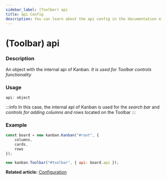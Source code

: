 ```yaml
---
sidebar_label: (Toolbar) api
title: api Config
description: You can learn about the api config in the documentation of the DHTMLX JavaScript Kanban library. Browse developer guides and API reference, try out code examples and live demos, and download a free 30-day evaluation version of DHTMLX Kanban.
---
```


# (Toolbar) api

### Description

An object with the internal api of Kanban. *It is used for Toolbar controls functionality*

### Usage

```jsx
api: object
```
:::info
In this case, the internal api of Kanban is used for the *search bar* and *controls for adding columns and rows* located on the Toolbar
:::

### Example

```jsx {7}
const board = new kanban.Kanban("#root", {
	columns,
	cards,
	rows
});

new kanban.Toolbar("#toolbar", { api: board.api });
```

**Related article:** [Configuration](../../../guides/configuration#toolbar)
